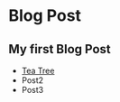 # Blog Post
## My first Blog Post
* [Tea Tree](https://github.com/minseungji/summerteawater/teatree/index.md)
* Post2
* Post3
